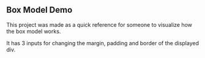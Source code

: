 ## Box Model Demo

This project was made as a quick reference for someone to visualize how the box model works.

It has 3 inputs for changing the margin, padding and border of the displayed div.